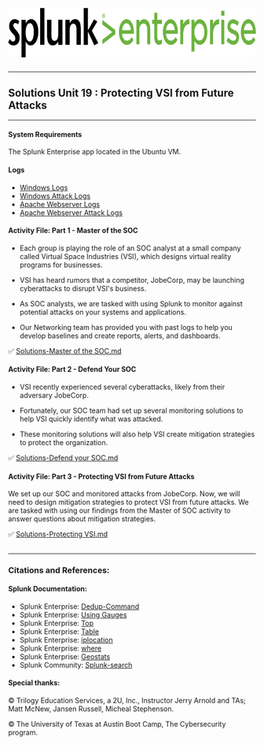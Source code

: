 <img align="center" width="800" height="100" src="https://github.com/Diablo5G/UTA-CYBER-2021-ASSIGNMENT/blob/Master/Defensive%20Security%20Unit/19-Protecting%20VSI%20from%20Future%20Attacks/Images/enterprise.png">

##
---
## Solutions Unit 19 : Protecting VSI from Future Attacks

---

#### System Requirements 

The Splunk Enterprise app located in the Ubuntu VM.

#### Logs

- [Windows Logs](https://github.com/Diablo5G/UTA-CYBER-2021-ASSIGNMENT/blob/Master/Defensive%20Security%20Unit/19-Protecting%20VSI%20from%20Future%20Attacks/resources/windows_server_logs.csv)
- [Windows Attack Logs](https://github.com/Diablo5G/UTA-CYBER-2021-ASSIGNMENT/blob/Master/Defensive%20Security%20Unit/19-Protecting%20VSI%20from%20Future%20Attacks/resources/windows_server_attack_logs.csv)
- [Apache Webserver Logs](https://github.com/Diablo5G/UTA-CYBER-2021-ASSIGNMENT/blob/Master/Defensive%20Security%20Unit/19-Protecting%20VSI%20from%20Future%20Attacks/resources/apache_logs.txt)
- [Apache Webserver Attack Logs](https://github.com/Diablo5G/UTA-CYBER-2021-ASSIGNMENT/blob/Master/Defensive%20Security%20Unit/19-Protecting%20VSI%20from%20Future%20Attacks/resources/apache_attack_logs.txt)

#### Activity File: Part 1 - Master of the SOC

- Each group is playing the role of an SOC analyst at a small company called Virtual Space Industries (VSI), which designs virtual reality programs for businesses.

- VSI has heard rumors that a competitor, JobeCorp, may be launching cyberattacks to disrupt VSI's business.

- As SOC analysts, we are tasked with using Splunk to monitor against potential attacks on your systems and applications.

- Our Networking team has provided you with past logs to help you develop baselines and create reports, alerts, and dashboards.


:white_check_mark: [Solutions-Master of the SOC.md](https://github.com/Diablo5G/UTA-CYBER-2021-ASSIGNMENT/blob/Master/Defensive%20Security%20Unit/19-Protecting%20VSI%20from%20Future%20Attacks/resources/Solutions-Master%20of%20the%20SOC.md)



#### Activity File: Part 2 - Defend Your SOC

- VSI recently experienced several cyberattacks, likely from their adversary JobeCorp.

- Fortunately, our SOC team had set up several monitoring solutions to help VSI quickly identify what was attacked.

- These monitoring solutions will also help VSI create mitigation strategies to protect the organization.


:white_check_mark: [Solutions-Defend your SOC.md](https://github.com/Diablo5G/UTA-CYBER-2021-ASSIGNMENT/blob/Master/Defensive%20Security%20Unit/19-Protecting%20VSI%20from%20Future%20Attacks/resources/Solutions-Defend%20your%20SOC.md)



#### Activity File: Part 3 - Protecting VSI from Future Attacks

We set up our SOC and monitored attacks from JobeCorp. Now, we will need to design mitigation strategies to protect VSI from future attacks. 
We are tasked with using our findings from the Master of SOC activity to answer questions about mitigation strategies.


:white_check_mark: [Solutions-Protecting VSI.md](https://github.com/Diablo5G/UTA-CYBER-2021-ASSIGNMENT/tree/Master/Defensive%20Security%20Unit/19-Protecting%20VSI%20from%20Future%20Attacks/resources)



##
---

### Citations and References:

#### Splunk Documentation:
- Splunk Enterprise: [Dedup-Command](https://docs.splunk.com/Documentation/SCS/current/SearchReference/DedupCommandExamples)
- Splunk Enterprise: [Using Gauges](https://docs.splunk.com/Documentation/Splunk/8.2.2/Viz/CreateGauges)
- Splunk Enterprise: [Top](https://docs.splunk.com/Documentation/Splunk/latest/SearchReference/Top)
- Splunk Enterprise: [Table](https://docs.splunk.com/Documentation/Splunk/latest/SearchReference/Table)
- Splunk Enterprise: [iplocation](https://docs.splunk.com/Documentation/Splunk/latest/SearchReference/iplocation)
- Splunk Enterprise: [where](https://docs.splunk.com/Documentation/Splunk/latest/SearchReference/where)
- Splunk Enterprise: [Geostats](https://docs.splunk.com/Documentation/Splunk/8.2.2/SearchReference/Geostats)
- Splunk Community:  [Splunk-search](https://community.splunk.com/t5/Splunk-Search/bd-p/splunk-search)

#### Special thanks:
© Trilogy Education Services, a 2U, Inc., Instructor Jerry Arnold and TAs; Matt McNew, Jansen Russell, Micheal Stephenson.

© The University of Texas at Austin Boot Camp, The Cybersecurity program.

